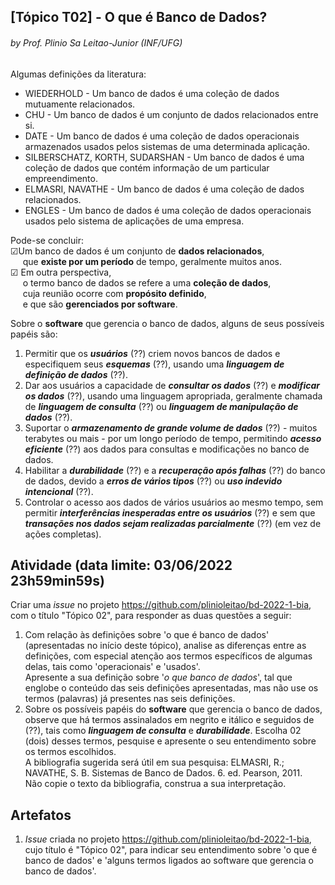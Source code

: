 ## [Tópico T02] - O que é Banco de Dados?
###### *by Prof. Plinio Sa Leitao-Junior (INF/UFG)*

Algumas definições da literatura:
- WIEDERHOLD - Um banco de dados é uma coleção de dados mutuamente relacionados.
- CHU - Um banco de dados é um conjunto de dados relacionados entre si.
- DATE - Um banco de dados é uma coleção de dados operacionais armazenados usados pelos sistemas de uma determinada aplicação.
- SILBERSCHATZ, KORTH, SUDARSHAN - Um banco de dados é uma coleção de dados que contém informação de um particular empreendimento.
- ELMASRI, NAVATHE - Um banco de dados é uma coleção de dados relacionados.
- ENGLES - Um banco de dados é uma coleção de dados operacionais usados pelo sistema de aplicações de uma empresa.

Pode-se concluir:<br>&#9745;Um banco de dados é um conjunto de **dados relacionados**,<br>&nbsp;&nbsp;&nbsp;&nbsp;&nbsp;que **existe por um período** de tempo, geralmente muitos anos.<br>&#9745; Em outra perspectiva,<br>&nbsp;&nbsp;&nbsp;&nbsp;&nbsp;o termo banco de dados se refere a uma **coleção de dados**,<br>&nbsp;&nbsp;&nbsp;&nbsp;&nbsp;cuja reunião ocorre com **propósito definido**,<br>&nbsp;&nbsp;&nbsp;&nbsp;&nbsp;e que são **gerenciados por software**. 

Sobre o **software** que gerencia o banco de dados, alguns de seus possíveis papéis são:
1. Permitir que os ***usuários*** (??) criem novos bancos de dados e especifiquem seus ***esquemas*** (??), usando uma ***linguagem de definição de dados*** (??).
2. Dar aos usuários a capacidade de ***consultar os dados*** (??) e ***modificar os dados*** (??), usando uma linguagem apropriada, geralmente chamada de ***linguagem de consulta*** (??) ou ***linguagem de manipulação de dados*** (??).
3. Suportar o ***armazenamento de grande volume de dados*** (??) - muitos terabytes ou mais - por um longo período de tempo, permitindo ***acesso eficiente*** (??) aos dados para consultas e modificações no banco de dados.
4. Habilitar a ***durabilidade*** (??) e a ***recuperação após falhas*** (??) do banco de dados, devido a ***erros de vários tipos*** (??) ou ***uso indevido intencional*** (??).
5. Controlar o acesso aos dados de vários usuários ao mesmo tempo, sem permitir ***interferências inesperadas entre os usuários*** (??) e sem que ***transações nos dados sejam realizadas parcialmente*** (??) (em vez de ações completas).

## Atividade (data limite: **03/06/2022 23h59min59s**)

Criar uma _issue_ no projeto https://github.com/plinioleitao/bd-2022-1-bia, com o título "Tópico 02", para responder as duas questões a seguir:  
1. Com relação às definições sobre 'o que é banco de dados' (apresentadas no início deste tópico), analise as diferenças entre as definições, com especial atenção aos termos específicos de algumas delas, tais como 'operacionais' e 'usados'.<br>Apresente a sua definição sobre '_o que banco de dados_', tal que englobe o conteúdo das seis definições apresentadas, mas não use os termos (palavras) já presentes nas seis definições.
1. Sobre os possíveis papéis do **software** que gerencia o banco de dados, observe que há termos assinalados em negrito e itálico e seguidos de (??), tais como ***linguagem de consulta*** e ***durabilidade***. Escolha 02 (dois) desses termos, pesquise e apresente o seu entendimento sobre os termos escolhidos.<br>A bibliografia sugerida será útil em sua pesquisa: ELMASRI, R.; NAVATHE, S. B. Sistemas de Banco de Dados. 6. ed. Pearson, 2011.<br>Não copie o texto da bibliografia, construa a sua interpretação.
   
## Artefatos

1. _Issue_ criada no projeto https://github.com/plinioleitao/bd-2022-1-bia, cujo título é "Tópico 02", para indicar seu entendimento sobre 'o que é banco de dados' e 'alguns termos ligados ao software que gerencia o banco de dados'.
